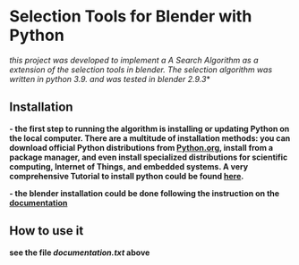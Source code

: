# Selection Tools for Blender with Python
**this project was developed to implement a A* Search Algorithm as a extension of the selection tools in blender. The selection algorithm was written in python 3.9. and was tested in blender 2.9.3**

## Installation 
**- the first step to running the algorithm is installing or updating Python on the local computer. There are a multitude of installation methods: you can download official Python distributions from [Python.org](https://www.python.org/), install from a package manager, and even install specialized distributions for scientific computing, Internet of Things, and embedded systems. A very comprehensive Tutorial to install python could be found [here](https://realpython.com/installing-python/).**

**- the blender installation could be done following the instruction on the [documentation](https://docs.blender.org/manual/en/latest/getting_started/installing/index.html)**

## How to use it 
**see the file _documentation.txt_ above**

